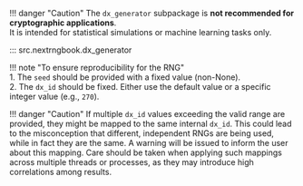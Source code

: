 !!! danger "Caution"
    The `dx_generator` subpackage is 
    **not recommended for cryptographic applications**.  
    It is intended for statistical simulations or machine learning tasks only.

::: src.nextrngbook.dx_generator

!!! note "To ensure reproducibility for the RNG"    
    1. The `seed` should be provided with a fixed value (non-None).    
    2. The `dx_id` should be fixed. Either use the default value or a specific 
    integer value (e.g., `270`).    
         
!!! danger "Caution" 
    If multiple `dx_id` values exceeding the valid range are provided, 
    they might be mapped to the same internal `dx_id`. This could lead to 
    the misconception that different, independent RNGs are being used, while 
    in fact they are the same. A warning will be issued to inform the user 
    about this mapping. Care should be taken when applying such mappings across 
    multiple threads or processes, 
    as they may introduce high correlations among results.
